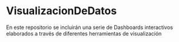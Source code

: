 # VisualizacionDeDatos
En este repositorio se incluirán una serie de Dashboards interactivos elaborados a través de diferentes herramientas de visualización
